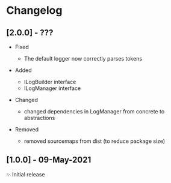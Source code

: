 # Changelog #

## [2.0.0] - ??? ##

- Fixed
    - The default logger now correctly parses tokens

- Added
    - ILogBuilder interface
    - ILogManager interface

- Changed
    - changed dependencies in LogManager from concrete to abstractions

- Removed
    - removed sourcemaps from dist (to reduce package size)

## [1.0.0] - 09-May-2021 ##

✨ Initial release

